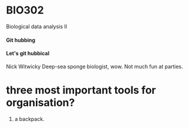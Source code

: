 # BIO302
Biological data analysis II 
#### Git hubbing ####
#### Let's git hubbical ####
Nick Witwicky
Deep-sea sponge biologist, wow. Not much fun at parties. 
# three most important tools for organisation? 
1. a backpack. 

